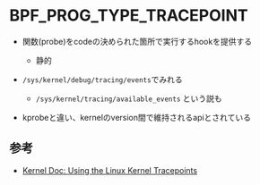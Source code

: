 #	BPF_PROG_TYPE_TRACEPOINT

* 関数(probe)をcodeの決められた箇所で実行するhookを提供する
  * 静的
* `/sys/kernel/debug/tracing/events`でみれる 
  * `/sys/kernel/tracing/available_events` という説も

* kprobeと違い、kernelのversion間で維持されるapiとされている

## 参考

* [Kernel Doc: Using the Linux Kernel Tracepoints](https://docs.kernel.org/trace/tracepoints.html)
